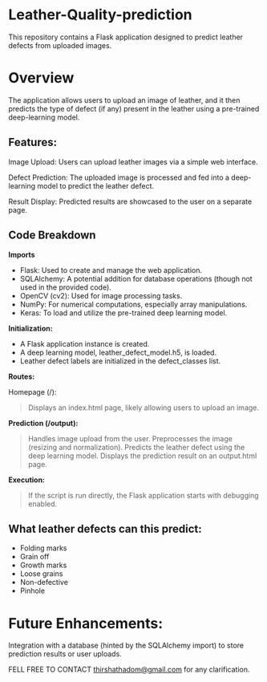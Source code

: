 # Leather-Quality-prediction
This repository contains a Flask application designed to predict leather defects from uploaded images.

# Overview
The application allows users to upload an image of leather, and it then predicts the type of defect (if any) present in the leather using a pre-trained deep-learning model.

## Features:
Image Upload: Users can upload leather images via a simple web interface.

Defect Prediction: The uploaded image is processed and fed into a deep-learning model to predict the leather defect.

Result Display: Predicted results are showcased to the user on a separate page.
## Code Breakdown
**Imports**
- Flask: Used to create and manage the web application.
- SQLAlchemy: A potential addition for database operations (though not used in the provided code).
- OpenCV (cv2): Used for image processing tasks.
- NumPy: For numerical computations, especially array manipulations.
- Keras: To load and utilize the pre-trained deep learning model.

**Initialization:**
- A Flask application instance is created.
- A deep learning model, leather_defect_model.h5, is loaded.
- Leather defect labels are initialized in the defect_classes list.

**Routes:**

Homepage (/):
> Displays an index.html page, likely allowing users to upload an image.

**Prediction (/output):**
> Handles image upload from the user.
> Preprocesses the image (resizing and normalization).
> Predicts the leather defect using the deep learning model.
> Displays the prediction result on an output.html page.

**Execution:**
> If the script is run directly, the Flask application starts with debugging enabled.


## What leather defects can this predict:

- Folding marks
- Grain off
- Growth marks
- Loose grains
- Non-defective
- Pinhole
# Future Enhancements:
Integration with a database (hinted by the SQLAlchemy import) to store prediction results or user uploads.


FELL FREE TO CONTACT thirshathadom@gmail.com for any clarification.

